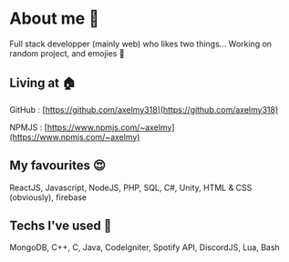 # About me 👋
Full stack developper (mainly web) who likes two things... Working on random project, and emojies 👀

## Living at 🏠
GitHub : [https://github.com/axelmy318](https://github.com/axelmy318)

NPMJS : [https://www.npmjs.com/~axelmy](https://www.npmjs.com/~axelmy)

## My favourites 😍
ReactJS, Javascript, NodeJS, PHP, SQL, C#, Unity, HTML & CSS (obviously), firebase

## Techs I've used 👀
MongoDB, C++, C, Java, CodeIgniter, Spotify API, DiscordJS, Lua, Bash

